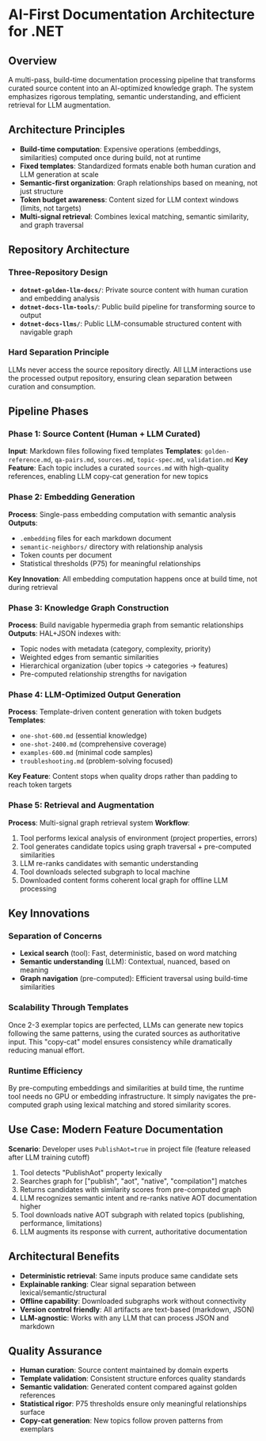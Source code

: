 # AI-First Documentation Architecture for .NET

## Overview

A multi-pass, build-time documentation processing pipeline that transforms curated source content into an AI-optimized knowledge graph. The system emphasizes rigorous templating, semantic understanding, and efficient retrieval for LLM augmentation.

## Architecture Principles

- **Build-time computation**: Expensive operations (embeddings, similarities) computed once during build, not at runtime
- **Fixed templates**: Standardized formats enable both human curation and LLM generation at scale
- **Semantic-first organization**: Graph relationships based on meaning, not just structure
- **Token budget awareness**: Content sized for LLM context windows (limits, not targets)
- **Multi-signal retrieval**: Combines lexical matching, semantic similarity, and graph traversal

## Repository Architecture

### Three-Repository Design

- **`dotnet-golden-llm-docs/`**: Private source content with human curation and embedding analysis
- **`dotnet-docs-llm-tools/`**: Public build pipeline for transforming source to output
- **`dotnet-docs-llms/`**: Public LLM-consumable structured content with navigable graph

### Hard Separation Principle

LLMs never access the source repository directly. All LLM interactions use the processed output repository, ensuring clean separation between curation and consumption.

## Pipeline Phases

### Phase 1: Source Content (Human + LLM Curated)

**Input**: Markdown files following fixed templates
**Templates**: `golden-reference.md`, `qa-pairs.md`, `sources.md`, `topic-spec.md`, `validation.md`
**Key Feature**: Each topic includes a curated `sources.md` with high-quality references, enabling LLM copy-cat generation for new topics

### Phase 2: Embedding Generation

**Process**: Single-pass embedding computation with semantic analysis
**Outputs**:

- `.embedding` files for each markdown document
- `semantic-neighbors/` directory with relationship analysis
- Token counts per document
- Statistical thresholds (P75) for meaningful relationships

**Key Innovation**: All embedding computation happens once at build time, not during retrieval

### Phase 3: Knowledge Graph Construction

**Process**: Build navigable hypermedia graph from semantic relationships
**Outputs**: HAL+JSON indexes with:

- Topic nodes with metadata (category, complexity, priority)
- Weighted edges from semantic similarities
- Hierarchical organization (uber topics → categories → features)
- Pre-computed relationship strengths for navigation

### Phase 4: LLM-Optimized Output Generation

**Process**: Template-driven content generation with token budgets
**Templates**:

- `one-shot-600.md` (essential knowledge)
- `one-shot-2400.md` (comprehensive coverage)
- `examples-600.md` (minimal code samples)
- `troubleshooting.md` (problem-solving focused)

**Key Feature**: Content stops when quality drops rather than padding to reach token targets

### Phase 5: Retrieval and Augmentation

**Process**: Multi-signal graph retrieval system
**Workflow**:

1. Tool performs lexical analysis of environment (project properties, errors)
2. Tool generates candidate topics using graph traversal + pre-computed similarities
3. LLM re-ranks candidates with semantic understanding
4. Tool downloads selected subgraph to local machine
5. Downloaded content forms coherent local graph for offline LLM processing

## Key Innovations

### Separation of Concerns

- **Lexical search** (tool): Fast, deterministic, based on word matching
- **Semantic understanding** (LLM): Contextual, nuanced, based on meaning
- **Graph navigation** (pre-computed): Efficient traversal using build-time similarities

### Scalability Through Templates

Once 2-3 exemplar topics are perfected, LLMs can generate new topics following the same patterns, using the curated sources as authoritative input. This "copy-cat" model ensures consistency while dramatically reducing manual effort.

### Runtime Efficiency

By pre-computing embeddings and similarities at build time, the runtime tool needs no GPU or embedding infrastructure. It simply navigates the pre-computed graph using lexical matching and stored similarity scores.

## Use Case: Modern Feature Documentation

**Scenario**: Developer uses `PublishAot=true` in project file (feature released after LLM training cutoff)

1. Tool detects "PublishAot" property lexically
2. Searches graph for ["publish", "aot", "native", "compilation"] matches
3. Returns candidates with similarity scores from pre-computed graph
4. LLM recognizes semantic intent and re-ranks native AOT documentation higher
5. Tool downloads native AOT subgraph with related topics (publishing, performance, limitations)
6. LLM augments its response with current, authoritative documentation

## Architectural Benefits

- **Deterministic retrieval**: Same inputs produce same candidate sets
- **Explainable ranking**: Clear signal separation between lexical/semantic/structural
- **Offline capability**: Downloaded subgraphs work without connectivity
- **Version control friendly**: All artifacts are text-based (markdown, JSON)
- **LLM-agnostic**: Works with any LLM that can process JSON and markdown

## Quality Assurance

- **Human curation**: Source content maintained by domain experts
- **Template validation**: Consistent structure enforces quality standards
- **Semantic validation**: Generated content compared against golden references
- **Statistical rigor**: P75 thresholds ensure only meaningful relationships surface
- **Copy-cat generation**: New topics follow proven patterns from exemplars
